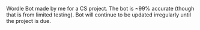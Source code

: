 Wordle Bot made by me for a CS project. The bot is ~99% accurate (though that is from limited testing). Bot will continue to be updated irregularly until the project is due.
